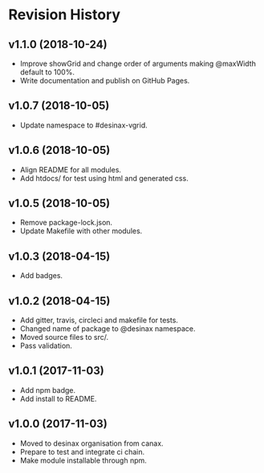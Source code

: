 Revision History
=======================



v1.1.0 (2018-10-24)
------------------------

* Improve showGrid and change order of arguments making @maxWidth default to 100%.
* Write documentation and publish on GitHub Pages.



v1.0.7 (2018-10-05)
------------------------

* Update namespace to #desinax-vgrid.



v1.0.6 (2018-10-05)
------------------------

* Align README for all modules.
* Add htdocs/ for test using html and generated css.



v1.0.5 (2018-10-05)
------------------------

* Remove package-lock.json.
* Update Makefile with other modules.



v1.0.3 (2018-04-15)
------------------------

* Add badges.



v1.0.2 (2018-04-15)
------------------------

* Add gitter, travis, circleci and makefile for tests.
* Changed name of package to @desinax namespace.
* Moved source files to src/.
* Pass validation.


v1.0.1 (2017-11-03)
------------------------

* Add npm badge.
* Add install to README.



v1.0.0 (2017-11-03)
------------------------

* Moved to desinax organisation from canax.
* Prepare to test and integrate ci chain.
* Make module installable through npm.
